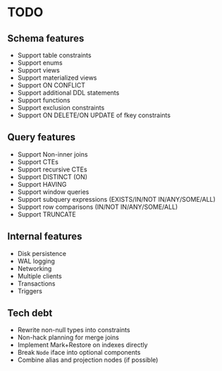 # TODO

## Schema features

- Support table constraints
- Support enums
- Support views
- Support materialized views
- Support ON CONFLICT
- Support additional DDL statements
- Support functions
- Support exclusion constraints
- Support ON DELETE/ON UPDATE of fkey constraints

## Query features

- Support Non-inner joins
- Support CTEs
- Support recursive CTEs
- Support DISTINCT (ON)
- Support HAVING
- Support window queries
- Support subquery expressions (EXISTS/IN/NOT IN/ANY/SOME/ALL)
- Support row comparisons (IN/NOT IN/ANY/SOME/ALL)
- Support TRUNCATE

## Internal features

- Disk persistence
- WAL logging
- Networking
- Multiple clients
- Transactions
- Triggers

## Tech debt

- Rewrite non-null types into constraints
- Non-hack planning for merge joins
- Implement Mark+Restore on indexes directly
- Break `Node` iface into optional components
- Combine alias and projection nodes (if possible)
